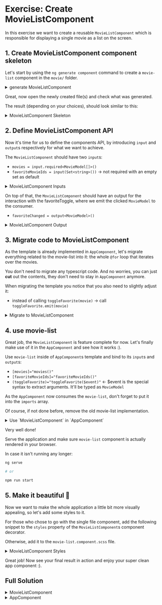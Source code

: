 # Exercise: Create MovieListComponent

In this exercise we want to create a reusable `MovieListComponent` which is responsible for displaying
a single movie as a list on the screen.

## 1. Create MovieListComponent component skeleton

Let's start by using the `ng generate component` command to create a `movie-list` component in the `movie/` folder.

<details>
    <summary>generate MovieListComponent</summary>

```bash
ng generate component movie/movie-list

OR

ng g c movie/movie-list
```

As our workspace is configured to generate single file components, you should now see 2 files being generated:

* `src/app/movie/movie-list/movie-list.component.ts` => component logic
* `src/app/movie/movie-list/movie-list.component.spec` => test file


If you want to have a separate file for the styles and/or the template, please use

```bash
ng generate component movie/movie-list --inline-style=false --inline-template=false

OR

ng g c movie/movie-list --inline-style=false --inline-template=false
```

It'll generate:

* `src/app/movie/movie-list/movie-list.component.ts` => component logic
* `src/app/movie/movie-list/movie-list.component.html` => template (--inline-template=false)
* `src/app/movie/movie-list/movie-list.component.scss` => stylesheet (--inline-style=false)
* `src/app/movie/movie-list/movie-list.component.spec` => test file

</details>

Great, now open the newly created file(s) and check what was generated.

The result (depending on your choices), should look similar to this:

<details>
  <summary>MovieListComponent Skeleton</summary>

```ts
// src/app/movie/movie-list/movie-list.component.ts

import { Component } from '@angular/core';

@Component({
  selector: 'movie-list',
  imports: [],
  template: ` <p>movie-list works!</p> `,
  styles: ``,
})
export class MovieListComponent {}


```

</details>

## 2. Define MovieListComponent API

Now it's time for us to define the components API, by introducing `input` and `output`s respectively for what we want
to achieve.

The `MovieListComponent` should have two `input`s:
* `movies = input.required<MovieModel[]>()`
* `favoriteMovieIds = input(Set<string>())` -> not required with an empty set as default


<details>
  <summary>MovieListComponent Inputs</summary>

```ts
// src/app/movie/movie-list/movie-list.component.ts

import { Component, input } from '@angular/core';

import { MovieModel } from '../../shared/model/movie.model';

@Component(/**/)
export class MovieListComponent {

  movies = input.required<MovieModel[]>();
  favoriteMovieIds = input(new Set<string>());
}


```

</details>


On top of that, the `MovieListComponent` should have an output for the interaction with the favoriteToggle, where we emit
the clicked `MovieModel` to the consumer.

* `favoriteChanged = output<MovieModel>()`

<details>
  <summary>MovieListComponent Output</summary>

```ts
// src/app/movie/movie-list/movie-list.component.ts


import { Component, input, output } from '@angular/core';

import { MovieModel } from '../../shared/model/movie.model';

@Component(/**/)
export class MovieListComponent {
  movies = input.required<MovieModel[]>();
  favoriteMovieIds = input(new Set<string>());
  
  toggleFavorite = output<MovieModel>();
}

```

</details>


## 3. Migrate code to MovieListComponent

As the template is already implemented in `AppComponent`, let's migrate
everything related to the movie-list into it: the whole `@for` loop that iterates over the movies.

You don't need to migrate any typescript code. And no worries, you can just **cut** out the contents, they don't
need to stay in `AppComponent` anymore. 

When migrating the template you notice that you also need to slightly adjust it:

* instead of calling `toggleFavorite(movie)` -> call `toggleFavorite.emit(movie)`

<details>
    <summary>Migrate to MovieListComponent</summary>

Migrate the template from `AppComponent` to the `MovieListComponent`

```html
<!-- src/app/movie/movie-list/movie-list.component.ts -->

@for (movie of movies(); track movie.id) {
<div class="movie-card">
  <img
    class="movie-image"
    [alt]="movie.title"
    [src]="'https://image.tmdb.org/t/p/w342' + movie.poster_path" />
  <div class="movie-card-content">
    <div class="movie-card-title">{{ movie.title }}</div>
    <div class="movie-card-rating">{{ movie.vote_average }}</div>
  </div>
  <button
    class="favorite-indicator"
    [class.is-favorite]="favoriteMovieIds().has(movie.id)"
    (click)="toggleFavorite.emit(movie)">
    @if (favoriteMovieIds().has(movie.id)) {
      I like it
    } @else {
      Like me
    }
  </button>
</div>
}
```

</details>

## 4. use movie-list

Great job, the `MovieListComponent` is feature complete for now. Let's finally make use of it in the `AppComponent`
and see how it works :).

Use `movie-list` inside of `AppComponent`s template and bind to its `input`s and `output`s:

* `[movies]="movies()"`
* `[favoriteMovieIds]="favoriteMovieIds()"`
* `(toggleFavorite)="toggleFavorite($event)"` <- $event is the special syntax to extract arguments. It'll be typed as `MovieModel`

As the `AppComponent` now consumes the `movie-list`, don't forget to put it into the `imports` array.

Of course, if not done before, remove the old movie-list implementation.

<details>
    <summary>Use `MovieListComponent` in `AppComponent`</summary>

```html
<!-- src/app/app.component.ts -->

<movie-list
  [movies]="movies()"
  [favoriteMovieIds]="favoriteMovieIds()"
  (toggleFavorite)="toggleFavorite($event)" />
```

If not autocompleted from your IDE, let's make sure the imports are good:

```ts
import { MovieListComponent } from './movie/movie-list/movie-list.component';

@Component({
  selector: 'app-root',
  imports: [AppShellComponent, MovieListComponent],
  /**/
})
export class AppComponent {}
```

</details>

Very well done!

Serve the application and make sure `movie-list` component is actually rendered in your browser.

In case it isn't running any longer: 

```bash
ng serve

# or

npm run start
```

## 5. Make it beautiful 💅

Now we want to make the whole application a little bit more visually appealing, so let's add some styles to it.

For those who chose to go with the single file component, add the following snippet to the `styles` property of the
`MovieListComponent`s component decorator.

Otherwise, add it to the `movie-list.component.scss` file.

<details>
  <summary>MovieListComponent Styles</summary>

```scss
/* src/app/movie/movie-list/movie-list.component.ts */

:host {
  display: grid;
  grid-template-columns: repeat(auto-fit, minmax(10rem, 35rem));
  gap: 4rem 2rem;
  place-content: space-between space-evenly;
  align-items: start;
  position: relative;
}

```

</details>

Great job! Now see your final result in action and enjoy your super clean app component :).

## Full Solution

<details>
  <summary>MovieListComponent</summary>

```ts

import { Component, input, output } from '@angular/core';

import { MovieModel } from '../../shared/model/movie.model';

@Component({
  selector: 'movie-list',
  imports: [],
  template: `
    @for (movie of movies(); track movie.id) {
      <div class="movie-card">
        <img
          class="movie-image"
          [alt]="movie.title"
          [src]="'https://image.tmdb.org/t/p/w342' + movie.poster_path" />
        <div class="movie-card-content">
          <div class="movie-card-title">{{ movie.title }}</div>
          <div class="movie-card-rating">{{ movie.vote_average }}</div>
        </div>
        <button
          class="favorite-indicator"
          [class.is-favorite]="favoriteMovieIds().has(movie.id)"
          (click)="toggleFavorite.emit(movie)">
          @if (favoriteMovieIds().has(movie.id)) {
            I like it
          } @else {
            Like me
          }
        </button>
      </div>
    }
  `,
  styles: `
    :host {
      display: grid;
      grid-template-columns: repeat(auto-fit, minmax(10rem, 35rem));
      gap: 4rem 2rem;
      place-content: space-between space-evenly;
      align-items: start;
      position: relative;
    }
  `,
})
export class MovieListComponent {
  movies = input.required<MovieModel[]>();
  favoriteMovieIds = input(new Set<string>());
  toggleFavorite = output<MovieModel>();
}


```

</details>

<details>
  <summary>AppComponent</summary>


```ts
import { Component, computed, signal } from '@angular/core';

import { AppShellComponent } from './app-shell/app-shell.component';
import { MovieListComponent } from './movie/movie-list/movie-list.component';
import { MovieModel } from './shared/model/movie.model';

@Component({
  selector: 'app-root',
  imports: [AppShellComponent, MovieListComponent],
  template: `
    <app-shell>
      <div class="favorite-widget">
        @for (fav of favoriteMovies(); track fav; let last = $last) {
          <span>{{ fav.title }}</span>
          @if (!last) {
            <span>•</span>
          }
        }
      </div>
      <movie-list
        [movies]="movies()"
        [favoriteMovieIds]="favoriteMovieIds()"
        (toggleFavorite)="toggleFavorite($event)" />
    </app-shell>
  `,
})
export class AppComponent {
  movies = signal<MovieModel[]>([
    {
      id: 'the-god',
      title: 'The Godfather',
      poster_path: '/3bhkrj58Vtu7enYsRolD1fZdja1.jpg',
      vote_average: 10,
    },
    {
      id: 'the-god-2',
      title: 'The Godfather part II',
      poster_path: '/hek3koDUyRQk7FIhPXsa6mT2Zc3.jpg',
      vote_average: 9,
    },
    {
      id: 'the-god-3',
      title: 'The Godfather part III',
      poster_path: '/lm3pQ2QoQ16pextRsmnUbG2onES.jpg',
      vote_average: 10,
    },
  ]);

  favoriteMovieIds = signal(new Set<string>(), {
    equal: () => false,
  });

  favoriteMovies = computed(() =>
    this.movies().filter(movie => this.favoriteMovieIds().has(movie.id))
  );

  toggleFavorite(movie: MovieModel) {
    this.favoriteMovieIds.update(favoriteMovieIds => {
      if (favoriteMovieIds.has(movie.id)) {
        favoriteMovieIds.delete(movie.id);
      } else {
        favoriteMovieIds.add(movie.id);
      }
      return favoriteMovieIds;
    });
  }
}
```

</details>
